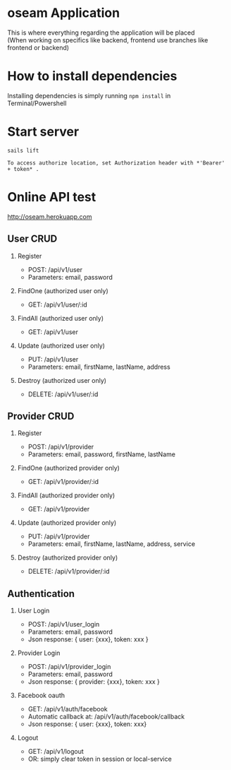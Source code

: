 # oseam Application
This is where everything regarding the application will be placed <br />
(When working on specifics like backend, frontend use branches like frontend or backend)

# How to install dependencies
Installing dependencies is simply running ```npm install``` in Terminal/Powershell

# Start server
```
sails lift
```
```
To access authorize location, set Authorization header with *'Bearer' + token* .
```
# Online API test
http://oseam.herokuapp.com

## User CRUD

1. Register
	* POST: /api/v1/user
	* Parameters: email, password

2. FindOne (authorized user only)
	* GET: /api/v1/user/:id

3. FindAll (authorized user only)
	* GET: /api/v1/user

4. Update (authorized user only)
	* PUT: /api/v1/user
	* Parameters: email, firstName, lastName, address

5. Destroy (authorized user only)
	* DELETE: /api/v1/user/:id

## Provider CRUD

1. Register
	* POST: /api/v1/provider
	* Parameters: email, password, firstName, lastName

2. FindOne (authorized provider only)
	* GET: /api/v1/provider/:id

3. FindAll (authorized provider only)
	* GET: /api/v1/provider

4. Update (authorized provider only)
	* PUT: /api/v1/provider
	* Parameters: email, firstName, lastName, address, service

5. Destroy (authorized provider only)
	* DELETE: /api/v1/provider/:id

## Authentication

1. User Login
	* POST: /api/v1/user_login
	* Parameters: email, password
	* Json response: { user: {xxx}, token: xxx }

2. Provider Login
	* POST: /api/v1/provider_login
	* Parameters: email, password
	* Json response: { provider: {xxx}, token: xxx }

3. Facebook oauth
	* GET: /api/v1/auth/facebook
	* Automatic callback at: /api/v1/auth/facebook/callback
	* Json response: { user: {xxx}, token: xxx}

4. Logout
	* GET: /api/v1/logout
	* OR: simply clear token in session or local-service